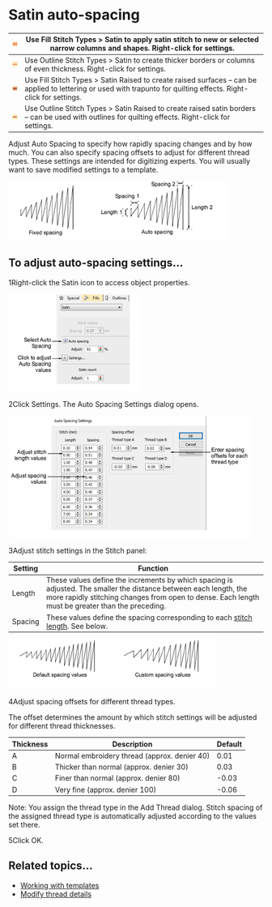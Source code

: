 # Satin auto-spacing

| ![SatinFill00037.png](assets/SatinFill00037.png)                   | Use Fill Stitch Types > Satin to apply satin stitch to new or selected narrow columns and shapes. Right-click for settings.                                        |
| ------------------------------------------------------------------ | ------------------------------------------------------------------------------------------------------------------------------------------------------------------ |
| ![SatinOutline00038.png](assets/SatinOutline00038.png)             | Use Outline Stitch Types > Satin to create thicker borders or columns of even thickness. Right-click for settings.                                                 |
| ![RaisedSatinFill00039.png](assets/RaisedSatinFill00039.png)       | Use Fill Stitch Types > Satin Raised to create raised surfaces – can be applied to lettering or used with trapunto for quilting effects. Right-click for settings. |
| ![RaisedSatinOutline00040.png](assets/RaisedSatinOutline00040.png) | Use Outline Stitch Types > Satin Raised to create raised satin borders – can be used with outlines for quilting effects. Right-click for settings.                 |

Adjust Auto Spacing to specify how rapidly spacing changes and by how much. You can also specify spacing offsets to adjust for different thread types. These settings are intended for digitizing experts. You will usually want to save modified settings to a template.

![stitches00041.png](assets/stitches00041.png)

## To adjust auto-spacing settings...

1Right-click the Satin icon to access object properties.

![stitches00044.png](assets/stitches00044.png)

2Click Settings. The Auto Spacing Settings dialog opens.

![AutoSpacingSettings.png](assets/AutoSpacingSettings.png)

3Adjust stitch settings in the Stitch panel:

| Setting | Function                                                                                                                                                                                                              |
| ------- | --------------------------------------------------------------------------------------------------------------------------------------------------------------------------------------------------------------------- |
| Length  | These values define the increments by which spacing is adjusted. The smaller the distance between each length, the more rapidly stitching changes from open to dense. Each length must be greater than the preceding. |
| Spacing | These values define the spacing corresponding to each [stitch length](../../glossary/glossary). See below.                                                                                                            |

![stitches00049.png](assets/stitches00049.png)

4Adjust spacing offsets for different thread types.

The offset determines the amount by which stitch settings will be adjusted for different thread thicknesses.

| Thickness | Description                                  | Default |
| --------- | -------------------------------------------- | ------- |
| A         | Normal embroidery thread (approx. denier 40) | 0.01    |
| B         | Thicker than normal (approx. denier 30)      | 0.03    |
| C         | Finer than normal (approx. denier 80)        | \-0.03  |
| D         | Very fine (approx. denier 100)               | \-0.06  |

Note: You assign the thread type in the Add Thread dialog. Stitch spacing of the assigned thread type is automatically adjusted according to the values set there.

5Click OK.

## Related topics...

- [Working with templates](../properties/Working_with_templates)
- [Modify thread details](../../Basics/threads/Modify_thread_details)
